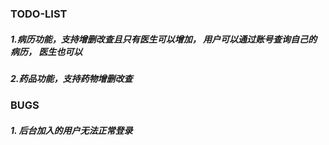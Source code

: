 ### TODO-LIST
##### 1.病历功能，支持增删改查且只有医生可以增加， 用户可以通过账号查询自己的病历， 医生也可以
##### 2.药品功能，支持药物增删改查


### BUGS
##### 1. 后台加入的用户无法正常登录